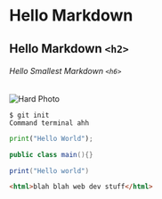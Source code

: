 # Hello Markdown
## Hello Markdown `<h2>`


###### Hello Smallest Markdown `<h6>`

![Hard Photo](https://i.kym-cdn.com/photos/images/original/002/300/052/66d)

```
$ git init
Command terminal ahh
```

``` python
print("Hello World");
```

``` java
public class main(){}
```

```lua
print("Hello world")
```


```html
<html>blah blah web dev stuff</html>
```
